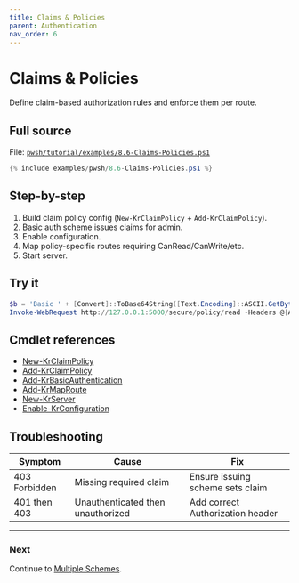 ```yaml
---
title: Claims & Policies
parent: Authentication
nav_order: 6
---
```


# Claims & Policies

Define claim-based authorization rules and enforce them per route.

## Full source

File: [`pwsh/tutorial/examples/8.6-Claims-Policies.ps1`][8.6-Claims-Policies.ps1]

```powershell
{% include examples/pwsh/8.6-Claims-Policies.ps1 %}
```

## Step-by-step

1. Build claim policy config (`New-KrClaimPolicy` + `Add-KrClaimPolicy`).
2. Basic auth scheme issues claims for admin.
3. Enable configuration.
4. Map policy-specific routes requiring CanRead/CanWrite/etc.
5. Start server.

## Try it

```powershell
$b = 'Basic ' + [Convert]::ToBase64String([Text.Encoding]::ASCII.GetBytes('admin:password'))
Invoke-WebRequest http://127.0.0.1:5000/secure/policy/read -Headers @{Authorization=$b}
```

## Cmdlet references

- [New-KrClaimPolicy][New-KrClaimPolicy]
- [Add-KrClaimPolicy][Add-KrClaimPolicy]
- [Add-KrBasicAuthentication][Add-KrBasicAuthentication]
- [Add-KrMapRoute][Add-KrMapRoute]
- [New-KrServer][New-KrServer]
- [Enable-KrConfiguration][Enable-KrConfiguration]

## Troubleshooting

| Symptom       | Cause                             | Fix                              |
| ------------- | --------------------------------- | -------------------------------- |
| 403 Forbidden | Missing required claim            | Ensure issuing scheme sets claim |
| 401 then 403  | Unauthenticated then unauthorized | Add correct Authorization header |

---

### Next

Continue to [Multiple Schemes](./7.Multiple-Schemes).

[8.6-Claims-Policies.ps1]: /pwsh/tutorial/examples/8.6-Claims-Policies.ps1
[New-KrClaimPolicy]: /pwsh/cmdlets/New-KrClaimPolicy
[Add-KrClaimPolicy]: /pwsh/cmdlets/Add-KrClaimPolicy
[Add-KrBasicAuthentication]: /pwsh/cmdlets/Add-KrBasicAuthentication
[Add-KrMapRoute]: /pwsh/cmdlets/Add-KrMapRoute
[New-KrServer]: /pwsh/cmdlets/New-KrServer
[Enable-KrConfiguration]: /pwsh/cmdlets/Enable-KrConfiguration
